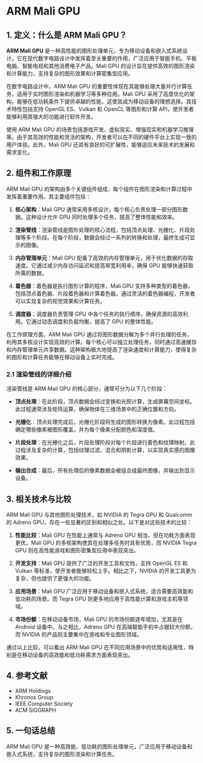 # ARM Mali GPU

## 1. 定义：什么是 **ARM Mali GPU**？
**ARM Mali GPU** 是一种高性能的图形处理单元，专为移动设备和嵌入式系统设计。它在现代数字电路设计中发挥着至关重要的作用，广泛应用于智能手机、平板电脑、智能电视和其他消费电子产品。Mali GPU 的设计旨在提供高效的图形渲染和计算能力，支持复杂的图形效果和计算密集型应用。

在数字电路设计中，ARM Mali GPU 的重要性体现在其能够处理大量并行计算任务，适用于实时图形渲染和机器学习等多种应用。Mali GPU 采用了高度优化的架构，能够在低功耗条件下提供卓越的性能，这使其成为移动设备的理想选择。其技术特性包括支持 OpenGL ES、Vulkan 和 OpenCL 等图形和计算 API，使开发者能够利用其强大的功能进行软件开发。

使用 ARM Mali GPU 的场景包括游戏开发、虚拟现实、增强现实和机器学习推理等。由于其高效的性能和灵活的架构，开发者可以在不同的硬件平台上实现一致的用户体验。此外，Mali GPU 还具有良好的可扩展性，能够适应未来技术的发展和需求变化。

## 2. 组件和工作原理
ARM Mali GPU 的架构由多个关键组件组成，每个组件在图形渲染和计算过程中发挥着重要作用。其主要组件包括：

1. **核心架构**：Mali GPU 通常采用多核设计，每个核心负责处理一部分图形数据。这种设计允许 GPU 同时处理多个任务，提高了整体性能和效率。

2. **渲染管线**：渲染管线是图形处理的核心流程，包括顶点处理、光栅化、片段处理等多个阶段。在每个阶段，数据会经过一系列的转换和处理，最终生成可显示的图像。

3. **内存管理单元**：Mali GPU 配备了高效的内存管理单元，用于优化数据的存取速度。它通过减少内存访问延迟和提高带宽利用率，确保 GPU 能够快速获取所需的数据。

4. **着色器**：着色器是执行图形计算的程序，Mali GPU 支持多种类型的着色器，包括顶点着色器、片段着色器和计算着色器。通过灵活的着色器编程，开发者可以实现复杂的视觉效果和计算任务。

5. **调度器**：调度器负责管理 GPU 中各个任务的执行顺序，确保资源的高效利用。它通过动态调度和负载均衡，提高了 GPU 的整体性能。

在工作原理方面，ARM Mali GPU 通过将图形数据分解为多个并行处理的任务，利用其多核设计实现高效的计算。每个核心可以独立处理任务，同时通过高速缓存和内存管理单元共享数据。这种架构极大地提高了渲染速度和计算能力，使得复杂的图形和计算任务能够在移动设备上实时完成。

### 2.1 渲染管线的详细介绍
渲染管线是 ARM Mali GPU 的核心部分，通常可分为以下几个阶段：

- **顶点处理**：在此阶段，顶点数据会经过变换和光照计算，生成屏幕空间坐标。此过程通常涉及矩阵运算，确保物体在三维场景中的正确位置和方向。

- **光栅化**：顶点处理完成后，光栅化阶段将生成的图形转换为像素。此过程包括确定哪些像素被图形覆盖，并为每个像素分配颜色和深度值。

- **片段处理**：在光栅化之后，片段处理阶段对每个片段进行着色和纹理映射。此过程涉及复杂的计算，包括纹理过滤、混合和阴影计算，以实现真实感的图像效果。

- **输出合成**：最后，所有处理后的像素数据会被组合成最终图像，并输出到显示设备。

## 3. 相关技术与比较
ARM Mali GPU 与其他图形处理技术，如 NVIDIA 的 Tegra GPU 和 Qualcomm 的 Adreno GPU，存在一些显著的区别和相似之处。以下是对这些技术的比较：

1. **性能比较**：Mali GPU 在性能上通常与 Adreno GPU 相当，但在功耗方面表现更优。Mali GPU 的多核架构使其在处理多任务时具有优势，而 NVIDIA Tegra GPU 则在高性能游戏和图形密集型应用中表现突出。

2. **开发支持**：Mali GPU 提供了广泛的开发工具和文档，支持 OpenGL ES 和 Vulkan 等标准，使开发者能够轻松上手。相比之下，NVIDIA 的开发工具更为复杂，但也提供了更强大的功能。

3. **应用场景**：Mali GPU 广泛应用于移动设备和嵌入式系统，适合需要高效能和低功耗的场景。而 Tegra GPU 则更多地应用于高性能计算和游戏主机等领域。

4. **市场份额**：在移动设备市场，Mali GPU 的市场份额逐年增加，尤其是在 Android 设备中。与之相比，Adreno GPU 在高端智能手机中占据较大份额，而 NVIDIA 的产品则主要集中在游戏和专业图形领域。

通过以上比较，可以看出 ARM Mali GPU 在不同应用场景中的优势和适用性，特别是在移动设备的高效能和低功耗需求方面表现突出。

## 4. 参考文献
- ARM Holdings
- Khronos Group
- IEEE Computer Society
- ACM SIGGRAPH

## 5. 一句话总结
ARM Mali GPU 是一种高效能、低功耗的图形处理单元，广泛应用于移动设备和嵌入式系统，支持复杂的图形渲染和计算任务。